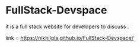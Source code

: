 # FullStack-Devspace
it is a full stack website for developers to discuss
.


link =  https://nikhilgla.github.io/FullStack-Devspace/
